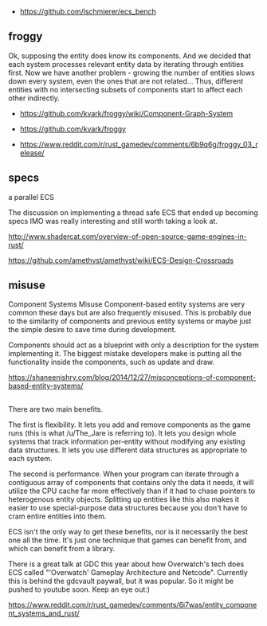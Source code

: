 - https://github.com/lschmierer/ecs_bench

## froggy

Ok, supposing the entity does know its components. And we decided that each system processes relevant entity data by iterating through entities first. Now we have another problem - growing the number of entities slows down every system, even the ones that are not related... Thus, different entities with no intersecting subsets of components start to affect each other indirectly.

- https://github.com/kvark/froggy/wiki/Component-Graph-System

- https://github.com/kvark/froggy
- https://www.reddit.com/r/rust_gamedev/comments/6b9q6g/froggy_03_release/

## specs

a parallel ECS

The discussion on implementing a thread safe ECS that ended up becoming specs IMO was really interesting and still worth taking a look at.

http://www.shadercat.com/overview-of-open-source-game-engines-in-rust/

https://github.com/amethyst/amethyst/wiki/ECS-Design-Crossroads

## misuse

Component Systems Misuse
Component-based entity systems are very common these days but are also frequently misused. This is probably due to the similarity of components and previous entity systems or maybe just the simple desire to save time during development.

Components should act as a blueprint with only a description for the system implementing it. The biggest mistake developers make is putting all the functionality inside the components, such as update and draw.

https://shaneenishry.com/blog/2014/12/27/misconceptions-of-component-based-entity-systems/

##

There are two main benefits.

The first is flexibility. It lets you add and remove components as the game runs (this is what /u/The_Jare is referring to). It lets you design whole systems that track information per-entity without modifying any existing data structures. It lets you use different data structures as appropriate to each system.

The second is performance. When your program can iterate through a contiguous array of components that contains only the data it needs, it will utilize the CPU cache far more effectively than if it had to chase pointers to heterogenous entity objects. Splitting up entities like this also makes it easier to use special-purpose data structures because you don't have to cram entire entities into them.

ECS isn't the only way to get these benefits, nor is it necessarily the best one all the time. It's just one technique that games can benefit from, and which can benefit from a library.


There is a great talk at GDC this year about how Overwatch's tech does ECS called "'Overwatch' Gameplay Architecture and Netcode".
Currently this is behind the gdcvault paywall, but it was popular. So it might be pushed to youtube soon. Keep an eye out:)

https://www.reddit.com/r/rust_gamedev/comments/6i7was/entity_component_systems_and_rust/
